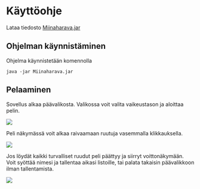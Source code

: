 # Käyttöohje

Lataa tiedosto [Miinaharava.jar](https://github.com/jarkmaen/ot-harjoitustyo/releases/tag/viikko5)

## Ohjelman käynnistäminen

Ohjelma käynnistetään komennolla 

```
java -jar Miinaharava.jar
```

## Pelaaminen

Sovellus alkaa päävalikosta. Valikossa voit valita vaikeustason ja aloittaa pelin.

<img src="https://raw.githubusercontent.com/jarkmaen/ot-harjoitustyo/master/dokumentaatio/kuvat/paavalikko.PNG">

Peli näkymässä voit alkaa raivaamaan ruutuja vasemmalla klikkauksella.

<img src="https://raw.githubusercontent.com/jarkmaen/ot-harjoitustyo/master/dokumentaatio/kuvat/pelilauta.PNG">

Jos löydät kaikki turvalliset ruudut peli päättyy ja siirryt voittonäkymään. Voit syöttää nimesi ja tallentaa aikasi listoille, tai palata takaisin päävalikkoon ilman tallentamista.

<img src="https://raw.githubusercontent.com/jarkmaen/ot-harjoitustyo/master/dokumentaatio/kuvat/voitit.PNG">

